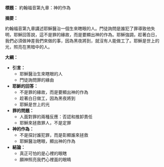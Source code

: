 **標題：** 約翰福音第九章：神的作為

**摘要：**

約翰福音第九章講述耶穌醫治一個生來瞎眼的人。門徒詢問是誰犯了罪導致他失明，耶穌回答說，這不是罪的緣故，而是要顯出神的作為。耶穌強調，趁著白日，我們必須做神差我們來做的事，因為黑夜將到，就沒有人能做工了。耶穌是世上的光，照亮在黑暗中的人。

**大綱：**

* **引言：**
    * 耶穌醫治生來瞎眼的人
    * 門徒詢問罪的緣由
* **耶穌的回答：**
    * 不是罪的緣故，而是要顯出神的作為
    * 趁著白日做工，因為黑夜將到
    * 耶穌是世上的光
* **罪的問題：**
    * 人面對罪的兩種反應：否認和推卸責任
    * 耶穌來拯救罪人，不是定罪
* **神的作為：**
    * 不是探討誰犯罪，而是彰顯誰來拯救
    * 耶穌醫治瞎眼，顯出神的作為
* **結論：**
    * 真正可怕的是心裡的眼瞎
    * 願神照亮我們心裡面的眼睛